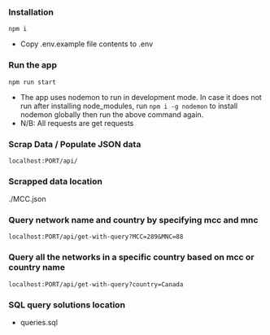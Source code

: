 ### Installation

`npm i`

-   Copy .env.example file contents to .env

### Run the app

`npm run start`

-   The app uses nodemon to run in development mode. In case it does not run after installing node_modules, run `npm i -g nodemon` to install nodemon globally then run the above command again.
-   N/B: All requests are get requests

### Scrap Data / Populate JSON data

`localhost:PORT/api/`

### Scrapped data location

./MCC.json

### Query network name and country by specifying mcc and mnc

`localhost:PORT/api/get-with-query?MCC=289&MNC=88`

### Query all the networks in a specific country based on mcc or country name

`localhost:PORT/api/get-with-query?country=Canada`

### SQL query solutions location

-   queries.sql
